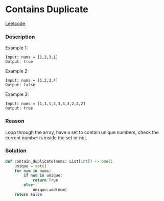 # Contains Duplicate

[Leetcode](https://leetcode.com/problems/contains-duplicate/)

### Description

Example 1:

```
Input: nums = [1,2,3,1]
Output: true
```

Example 2:

```
Input: nums = [1,2,3,4]
Output: false
```

Example 3:

```
Input: nums = [1,1,1,3,3,4,3,2,4,2]
Output: true
```

### Reason

Loop through the array, have a set to contain unique numbers, check the current number is inside the set or not.

### Solution

```python
def contain_duplicate(nums: List[int]) -> bool:
    unique = set()
    for num in nums:
        if num in unique:
            return True
        else:
            unique.add(num)
    return False
```

